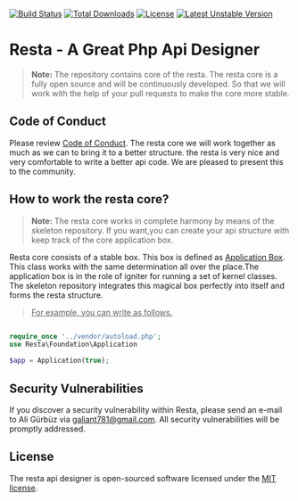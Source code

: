 [![Build Status](https://travis-ci.com/restapix/resta.svg?branch=master)](https://travis-ci.com/restapix/resta)
[![Total Downloads](https://poser.pugx.org/restapix/resta/downloads)](https://packagist.org/packages/restapix/resta)
[![License](https://poser.pugx.org/restapix/resta/license)](https://packagist.org/packages/restapix/resta)
[![Latest Unstable Version](https://poser.pugx.org/restapix/resta/v/unstable)](//packagist.org/packages/restapix/resta)

# Resta - A Great Php Api Designer

> **Note:** The repository contains core of the resta.
The resta core is a fully open source and will be continuously developed.
So that we will work with the help of your pull requests to make the core more stable.

## Code of Conduct
Please review [Code of Conduct](CODE_OF_CONDUCT.md).
The resta core we will work together as much as we can to bring it to a better structure.
the resta is very nice and very comfortable to write a better api code. We are pleased to present this to the community.

## How to work the resta core?
> **Note:** The resta core works in complete harmony by means of the skeleton repository.
If you want,you can create your api structure with keep track of the core application box.


Resta core consists of a stable box. This box is defined as [Application Box](src/resta/Foundation/Application.php).
This class works with the same determination all over the place.The application box is in the role of igniter for running a set of kernel classes.
The skeleton repository integrates this magical box perfectly into itself and forms the resta structure.
> <ins> For example, you can write as follows. </ins>

```php

require_once '../vendor/autoload.php';
use Resta\Foundation\Application

$app = Application(true);

```

## Security Vulnerabilities
If you discover a security vulnerability within Resta, 
please send an e-mail to Ali Gürbüz via [galiant781@gmail.com](mailto:galiant781@gmail.com). All security vulnerabilities will be promptly addressed.

## License
The resta api designer is open-sourced software licensed under the [MIT license](https://opensource.org/licenses/MIT).